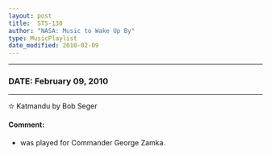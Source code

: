 ```yaml
---
layout: post
title:  STS-130
author: "NASA: Music to Wake Up By"
type: MusicPlaylist
date_modified: 2010-02-09
---
```


----
### DATE: February 09, 2010
----
✫ Katmandu by Bob Seger

#### Comment:
* was played for Commander George Zamka.

